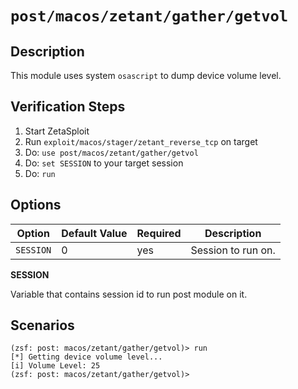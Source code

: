 # `post/macos/zetant/gather/getvol`

## Description

This module uses system `osascript` to dump device volume level.

## Verification Steps

1. Start ZetaSploit
2. Run `exploit/macos/stager/zetant_reverse_tcp` on target
3. Do: `use post/macos/zetant/gather/getvol`
4. Do: `set SESSION` to your target session
5. Do: `run`

## Options

| Option    | Default Value | Required | Description        |
|-----------|---------------|----------|--------------------|
| `SESSION` | 0             | yes      | Session to run on. |

**SESSION**

Variable that contains session id to run post module on it.

## Scenarios

```
(zsf: post: macos/zetant/gather/getvol)> run
[*] Getting device volume level...
[i] Volume Level: 25
(zsf: post: macos/zetant/gather/getvol)>
```
